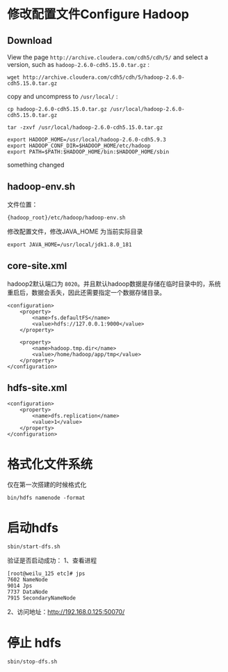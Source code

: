 # 修改配置文件Configure Hadoop

## Download

View the page `http://archive.cloudera.com/cdh5/cdh/5/` and select a version, such as `hadoop-2.6.0-cdh5.15.0.tar.gz` :
```
wget http://archive.cloudera.com/cdh5/cdh/5/hadoop-2.6.0-cdh5.15.0.tar.gz
```

copy and uncompress to `/usr/local/` :
```
cp hadoop-2.6.0-cdh5.15.0.tar.gz /usr/local/hadoop-2.6.0-cdh5.15.0.tar.gz

tar -zxvf /usr/local/hadoop-2.6.0-cdh5.15.0.tar.gz
```

```
export HADOOP_HOME=/usr/local/hadoop-2.6.0-cdh5.9.3
export HADOOP_CONF_DIR=$HADOOP_HOME/etc/hadoop
export PATH=$PATH:$HADOOP_HOME/bin:$HADOOP_HOME/sbin
```

something changed

## hadoop-env.sh
文件位置：
```
{hadoop_root}/etc/hadoop/hadoop-env.sh
```
修改配置文件，修改JAVA_HOME 为当前实际目录
```
export JAVA_HOME=/usr/local/jdk1.8.0_181
```

## core-site.xml
hadoop2默认端口为 `8020`。并且默认hadoop数据是存储在临时目录中的，系统重启后，数据会丢失，因此还需要指定一个数据存储目录。
```
<configuration>
    <property>
        <name>fs.defaultFS</name>
        <value>hdfs://127.0.0.1:9000</value>
    </property>

    <property>
        <name>hadoop.tmp.dir</name>
        <value>/home/hadoop/app/tmp</value>
    </property>
</configuration>
```

## hdfs-site.xml
```
<configuration>
    <property>
        <name>dfs.replication</name>
        <value>1</value>
    </property>
</configuration>
```

# 格式化文件系统
仅在第一次搭建的时候格式化
```
bin/hdfs namenode -format
```

# 启动hdfs
```
sbin/start-dfs.sh
```

验证是否启动成功：
1、查看进程
```
[root@weilu_125 etc]# jps
7602 NameNode
9014 Jps
7737 DataNode
7915 SecondaryNameNode
```

2、访问地址：http://192.168.0.125:50070/ 

# 停止 hdfs
```
sbin/stop-dfs.sh
```



<!--stackedit_data:
eyJoaXN0b3J5IjpbMTEyNDExMjgzMywxODM0NjAyODU3XX0=
-->